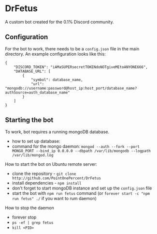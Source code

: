 # DrFetus
A custom bot created for the 0.1% Discord community.


## Configuration

For the bot to work, there needs to be a `config.json` file in the main directory.
An example configuration looks like this:

```
{
    "DISCORD_TOKEN": "iAMaSUPERsecretTOKENdoNOTgiveMEtoANYONE666",
    "DATABASE_URL": [
        {
            "symbol": database_name,
            "url": "mongodb://username:password@host_ip:host_port/database_name?authSource=auth_database_name"
        }
    ]
}
```
## Starting the bot

To work, bot requires a running mongoDB database.
- how to set up database:
- command for the mongo daemon: `mongod --auth --fork --port MONGO_PORT --bind_ip 0.0.0.0 --dbpath /var/lib/mongodb --logpath /var/lib/mongod.log`

How to start the bot on Ubuntu remote server:
- clone the repository - `git clone http://github.com/PointOnePercent/DrFetus`
- install dependencies - `npm install`
- don't forget to start mongoDB instance and set up the `config.json` file
- start the bot with `npm run fetus` command (or `forever start -c "npm run fetus" ./` if you want to rum daemon)

How to stop the daemon
- forever stop <process number>
- `ps -ef | grep fetus`
- `kill <PID>`

